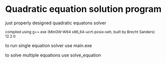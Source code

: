 # Quadratic equation solution program
just properly designed quadratic equatons solver

<sub>compiled using g++.exe (MinGW-W64 x86_64-ucrt-posix-seh, built by Brecht Sanders) 12.2.0</sub>

to run single equation solver use main.exe

to solve multiple equations use solve_equation

    
